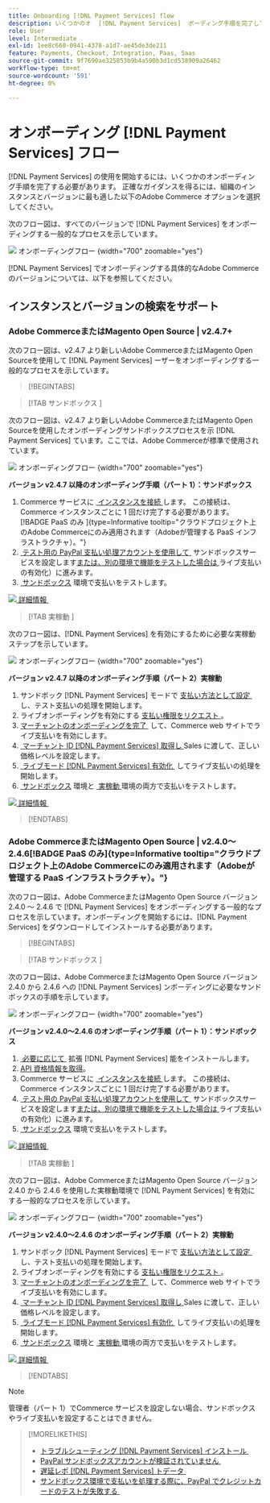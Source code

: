 ```yaml
---
title: Onboarding [!DNL Payment Services] flow
description: いくつかのオ  [!DNL Payment Services]  ボーディング手順を完了して、インスタンスを機能と接続します。
role: User
level: Intermediate
exl-id: 1ee8c660-0941-4378-a1d7-ae45de3de211
feature: Payments, Checkout, Integration, Paas, Saas
source-git-commit: 9f7690ae325853b9b4a590b3d1cd538909a26462
workflow-type: tm+mt
source-wordcount: '591'
ht-degree: 0%

---
```


# オンボーディング [!DNL Payment Services] フロー

[!DNL Payment Services] の使用を開始するには、いくつかのオンボーディング手順を完了する必要があります。 正確なガイダンスを得るには、組織のインスタンスとバージョンに最も適した以下のAdobe Commerce オプションを選択してください。

次のフロー図は、すべてのバージョンで [!DNL Payment Services] をオンボーディングする一般的なプロセスを示しています。

![&#x200B; オンボーディングフロー &#x200B;](assets/flow-payment-services.png){width="700" zoomable="yes"}

[!DNL Payment Services] でオンボーディングする具体的なAdobe Commerceのバージョンについては、以下を参照してください。

## インスタンスとバージョンの検索をサポート

### Adobe CommerceまたはMagento Open Source | v2.4.7+

次のフロー図は、v2.4.7 より新しいAdobe CommerceまたはMagento Open Sourceを使用して [!DNL Payment Services] ーザーをオンボーディングする一般的なプロセスを示しています。

>[!BEGINTABS]

>[!TAB  サンドボックス ]

次のフロー図は、v2.4.7 より新しいAdobe CommerceまたはMagento Open Sourceを使用したオンボーディングサンドボックスプロセスを示 [!DNL Payment Services] ています。ここでは、Adobe Commerceが標準で使用されています。

![&#x200B; オンボーディングフロー &#x200B;](assets/flow-sandbox-configuration-onboarding-2.4.7.png){width="700" zoomable="yes"}

**バージョン v2.4.7 以降のオンボーディング手順（パート 1）：サンドボックス**

1. Commerce サービスに [&#x200B; インスタンスを接続 &#x200B;](connect.md#configure-commerce-services) します。 この接続は、Commerce インスタンスごとに 1 回だけ完了する必要があります。 [!BADGE PaaS のみ &#x200B;]{type=Informative tooltip="クラウドプロジェクト上のAdobe Commerceにのみ適用されます（Adobeが管理する PaaS インフラストラクチャ）。"}
1. [&#x200B; テスト用の PayPal 支払い処理アカウントを使用して &#x200B;](sandbox.md#enable-sandbox-testing) サンドボックスサービスを設定します [&#x200B; または、別の環境で機能をテストした場合は &#x200B;](sandbox.md#enable-live-payments) ライブ支払いの有効化）に進みます。
1. [&#x200B; サンドボックス &#x200B;](sandbox.md#test-in-sandbox-environment) 環境で支払いをテストします。

[![&#x200B; 詳細情報 &#x200B;](assets/learn-more-button.svg)](https://helpx.adobe.com/jp/legal/product-descriptions/payment-services-for-Adobe-Commerce-and-Magento-Open-Source-On-demand-Services.html)

>[!TAB  実稼動 ]

次のフロー図は、[!DNL Payment Services] を有効にするために必要な実稼動ステップを示しています。

![&#x200B; オンボーディングフロー &#x200B;](assets/flow-production-payment-services.png){width="700" zoomable="yes"}

**バージョン v2.4.7 以降のオンボーディング手順（パート 2）実稼動**

1. サンドボック  [!DNL Payment Services]  モードで [&#x200B; 支払い方法として設定 &#x200B;](production.md#set-payment-services-as-payment-method) し、テスト支払いの処理を開始します。
1. ライブオンボーディングを有効にする [&#x200B; 支払い権限をリクエスト &#x200B;](production.md#request-payments-entitlement-from-adobe)。
1. [&#x200B; マーチャントのオンボーディングを完了 &#x200B;](production.md#complete-merchant-onboarding) して、Commerce web サイトでライブ支払いを有効にします。
1. [&#x200B; マーチャント ID [!DNL Payment Services]  取得し &#x200B;](production.md#configure-pricing-tier)Sales に渡して、正しい価格レベルを設定します。
1. [&#x200B; ライブモード  [!DNL Payment Services]  有効化 &#x200B;](production.md#enable-live-payments) してライブ支払いの処理を開始します。
1. [&#x200B; サンドボックス &#x200B;](sandbox.md#test-in-sandbox-environment) 環境と [&#x200B; 実稼動 &#x200B;](production.md#test-in-production) 環境の両方で支払いをテストします。

[![&#x200B; 詳細情報 &#x200B;](assets/learn-more-button.svg)](production.md)

>[!ENDTABS]

### Adobe CommerceまたはMagento Open Source | v2.4.0～2.4.6[!BADGE PaaS のみ &#x200B;]{type=Informative tooltip="クラウドプロジェクト上のAdobe Commerceにのみ適用されます（Adobeが管理する PaaS インフラストラクチャ）。"}

次のフロー図は、Adobe CommerceまたはMagento Open Source バージョン 2.4.0 ～ 2.4.6 で [!DNL Payment Services] をオンボーディングする一般的なプロセスを示しています。オンボーディングを開始するには、[!DNL Payment Services] をダウンロードしてインストールする必要があります。

>[!BEGINTABS]

>[!TAB  サンドボックス ]

次のフロー図は、Adobe CommerceまたはMagento Open Source バージョン 2.4.0 から 2.4.6 への [!DNL Payment Services] ンボーディングに必要なサンドボックスの手順を示しています。

![&#x200B; オンボーディングフロー &#x200B;](assets/flow-sandbox-installation-configuration-onboarding-2.4.0.png){width="700" zoomable="yes"}

**バージョン v2.4.0～2.4.6 のオンボーディング手順（パート 1）：サンドボックス**

1. [&#x200B; 必要に応じて &#x200B;](install.md#get-payment-services) 拡張  [!DNL Payment Services]  能をインストールします。
1. [API 資格情報を取得 &#x200B;](connect.md#obtain-api-credentials)。
1. Commerce サービスに [&#x200B; インスタンスを接続 &#x200B;](connect.md#configure-commerce-services) します。 この接続は、Commerce インスタンスごとに 1 回だけ完了する必要があります。
1. [&#x200B; テスト用の PayPal 支払い処理アカウントを使用して &#x200B;](sandbox.md#enable-sandbox-testing) サンドボックスサービスを設定します [&#x200B; または、別の環境で機能をテストした場合は &#x200B;](sandbox.md#enable-live-payments) ライブ支払いの有効化）に進みます。
1. [&#x200B; サンドボックス &#x200B;](sandbox.md#test-in-sandbox-environment) 環境で支払いをテストします。

[![&#x200B; 詳細情報 &#x200B;](assets/learn-more-button.svg)](https://helpx.adobe.com/jp/legal/product-descriptions/payment-services-for-Adobe-Commerce-and-Magento-Open-Source-On-demand-Services.html)

>[!TAB  実稼動 ]

次のフロー図は、Adobe CommerceまたはMagento Open Source バージョン 2.4.0 から 2.4.6 を使用した実稼動環境で [!DNL Payment Services] を有効にする一般的なプロセスを示しています。

![&#x200B; オンボーディングフロー &#x200B;](assets/flow-production-payment-services.png){width="700" zoomable="yes"}

**バージョン v2.4.0～2.4.6 のオンボーディング手順（パート 2）実稼動**

1. サンドボック  [!DNL Payment Services]  モードで [&#x200B; 支払い方法として設定 &#x200B;](production.md#set-payment-services-as-payment-method) し、テスト支払いの処理を開始します。
1. ライブオンボーディングを有効にする [&#x200B; 支払い権限をリクエスト &#x200B;](production.md#request-payments-entitlement-from-adobe)。
1. [&#x200B; マーチャントのオンボーディングを完了 &#x200B;](production.md#complete-merchant-onboarding) して、Commerce web サイトでライブ支払いを有効にします。
1. [&#x200B; マーチャント ID [!DNL Payment Services]  取得し &#x200B;](production.md#configure-pricing-tier)Sales に渡して、正しい価格レベルを設定します。
1. [&#x200B; ライブモード  [!DNL Payment Services]  有効化 &#x200B;](production.md#enable-live-payments) してライブ支払いの処理を開始します。
1. [&#x200B; サンドボックス &#x200B;](sandbox.md#test-in-sandbox-environment) 環境と [&#x200B; 実稼動 &#x200B;](production.md#test-in-production) 環境の両方で支払いをテストします。

[![&#x200B; 詳細情報 &#x200B;](assets/learn-more-button.svg)](onboard.md)

>[!ENDTABS]

>[!NOTE]
>
>管理者（パート 1）でCommerce サービスを設定しない場合、サンドボックスやライブ支払いを設定することはできません。

>[!MORELIKETHIS]
>
> * [&#x200B; トラブルシューティング  [!DNL Payment Services]  インストール &#x200B;](https://experienceleague.adobe.com/docs/commerce-knowledge-base/kb/troubleshooting/payments/payservices-install.html?lang=ja)
> * [PayPal サンドボックスアカウントが検証されていません &#x200B;](https://experienceleague.adobe.com/docs/commerce-knowledge-base/kb/troubleshooting/payments/payservices-paypal-acct.html?lang=ja)
> * [&#x200B; 遅延レポ  [!DNL Payment Services]  トデータ &#x200B;](https://experienceleague.adobe.com/docs/commerce-knowledge-base/kb/troubleshooting/payments/payservices-report-info-delayed.html?lang=ja)
> * [&#x200B; サンドボックス環境で支払いを処理する際に、PayPal でクレジットカードのテストが失敗する &#x200B;](https://experienceleague.adobe.com/docs/commerce-knowledge-base/kb/troubleshooting/payments/payservices-cc-sandbox-failure.html?lang=ja)